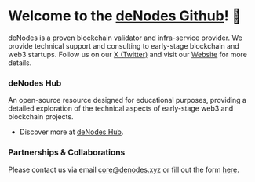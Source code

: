 # **Welcome to the [deNodes Github](https://github.com/denodesxyz)! 👋**

deNodes is a proven blockchain validator and infra-service provider. We provide technical support and consulting to early-stage blockchain and web3 startups.
Follow us on our [X (Twitter)](https://x.com/_denodes) and visit our [Website](http://denodes.xyz/) for more details.


### deNodes Hub
An open-source resource designed for educational purposes, providing a detailed exploration of the technical aspects of early-stage web3 and blockchain projects.
- Discover more at [deNodes Hub](https://hub.denodes.xyz).

### Partnerships & Collaborations
Please contact us via email core@denodes.xyz or fill out the form [here](https://forms.gle/c4mMGyikFUQVJZEA7).

<!---
denodesxyz/denodesxyz is a ✨ special ✨ repository because its `README.md` (this file) appears on your GitHub profile.
You can click the Preview link to take a look at your changes.
--->
